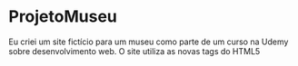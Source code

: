 # ProjetoMuseu
Eu criei um site fictício para um museu como parte de um curso na Udemy sobre desenvolvimento web. O site utiliza as novas tags do HTML5

